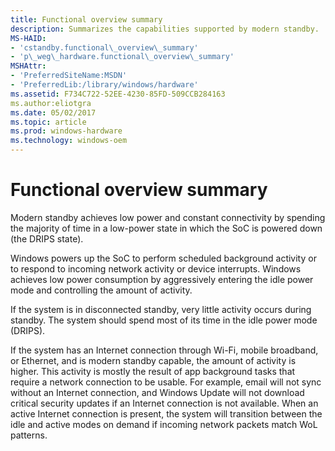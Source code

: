 ```yaml
---
title: Functional overview summary
description: Summarizes the capabilities supported by modern standby.
MS-HAID:
- 'cstandby.functional\_overview\_summary'
- 'p\_weg\_hardware.functional\_overview\_summary'
MSHAttr:
- 'PreferredSiteName:MSDN'
- 'PreferredLib:/library/windows/hardware'
ms.assetid: F734C722-52EE-4230-85FD-509CCB284163
ms.author:eliotgra
ms.date: 05/02/2017
ms.topic: article
ms.prod: windows-hardware
ms.technology: windows-oem
---
```


# Functional overview summary


Modern standby achieves low power and constant connectivity by spending the majority of time in a low-power state in which the SoC is powered down (the DRIPS state).

Windows powers up the SoC to perform scheduled background activity or to respond to incoming network activity or device interrupts. Windows achieves low power consumption by aggressively entering the idle power mode and controlling the amount of activity.

If the system is in disconnected standby, very little activity occurs during standby. The system should spend most of its time in the idle power mode (DRIPS).

If the system has an Internet connection through Wi-Fi, mobile broadband, or Ethernet, and is modern standby capable, the amount of activity is higher. This activity is mostly the result of app background tasks that require a network connection to be usable. For example, email will not sync without an Internet connection, and Windows Update will not download critical security updates if an Internet connection is not available. When an active Internet connection is present, the system will transition between the idle and active modes on demand if incoming network packets match WoL patterns.

 

 






